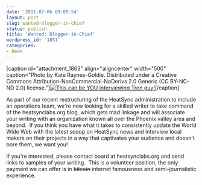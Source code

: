 ```yaml
---
date: '2011-07-06 09:00:54'
layout: post
slug: wanted-blogger-in-chief
status: publish
title: 'Wanted: Blogger-in-Chief'
wordpress_id: '1851'
categories:
- News
---
```


[caption id="attachment_1863" align="aligncenter" width="500" caption="Photo by Kate Raynes-Goldie.  Distributed under a Creative Commons Attribution-NonCommercial-NoDerivs 2.0 Generic (CC BY-NC-ND 2.0) license."][![This can be YOU interviewing Tron guy!](http://www.heatsynclabs.org/wp-content/uploads/2011/07/2450215286_a2268e9c0a.jpg)](http://www.flickr.com/photos/ideaconstructor/2450215286/in/photostream/)[/caption]

As part of our recent restructuring of the HeatSync administration to include an operations team, we're now looking for a skilled writer to take command of the heatsynclabs.org blog, which gets mad linkage and will associate your writing with an organization known all over the Phoenix valley area and beyond.  If you think you have what it takes to consistently update the World Wide Web with the latest scoop on HeatSync news and interview local makers on their projects in a way that captivates your audience and doesn't bore them, we want you!

If you're interested, please contact board at heatsynclabs.org and send links to samples of your writing.  This is a volunteer position, the only payment we can offer is in <del>bitcoin</del> internet famousness and semi-journalistic experience.
